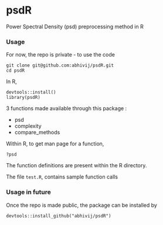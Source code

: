 # psdR
Power Spectral Density (psd) preprocessing method in R

### Usage

For now, the repo is private - to use the code
```
git clone git@github.com:abhivij/psdR.git
cd psdR
```

In R,
```
devtools::install()
library(psdR)
```

3 functions made available through this package :
* psd
* complexity
* compare_methods

Within R, to get man page for a function,
```
?psd
```

The function definitions are present within the R directory.


The file `test.R`, contains sample function calls


### Usage in future

Once the repo is made public, the package can be installed by
```
devtools::install_github("abhivij/psdR")
```
